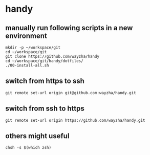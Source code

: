 # handy

## manually run following scripts in a new environment
```shell
mkdir -p ~/workspace/git
cd ~/workspace/git
git clone https://github.com/wayzha/handy
cd ~/workspace/git/handy/dotfiles/
./00-install-all.sh
```
## switch from https to ssh
```
git remote set-url origin git@github.com:wayzha/handy.git
```

## switch from ssh to https
```
git remote set-url origin https://github.com/wayzha/handy.git
```

## others might useful
```
chsh -s $(which zsh)
```
